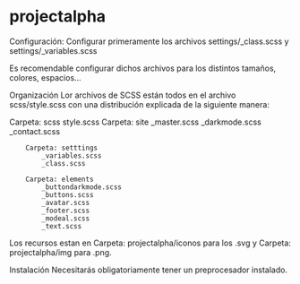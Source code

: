 # projectalpha
Configuración:
Configurar primeramente los archivos settings/_class.scss y settings/_variables.scss

Es recomendable configurar dichos archivos para los distintos tamaños, colores, espacios...

Organización
Lor archivos de SCSS están todos en el archivo scss/style.scss con una distribución explicada de la siguiente manera:

Carpeta: scss
    style.scss
        Carpeta: site
            _master.scss
            _darkmode.scss
            _contact.scss

        Carpeta: setttings
            _variables.scss
            _class.scss

        Carpeta: elements
            _buttondarkmode.scss
            _buttons.scss
            _avatar.scss
            _footer.scss
            _modeal.scss
            _text.scss

Los recursos estan en Carpeta: projectalpha/iconos para los .svg y  Carpeta: projectalpha/img para .png.

Instalación
Necesitarás obligatoriamente tener un preprocesador instalado.
